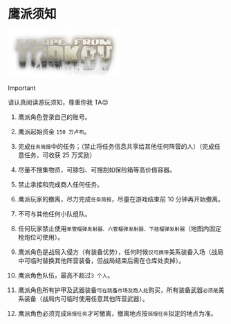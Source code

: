 # 鹰派须知
![imgs](/src/imgs/eft-logo-1.png)
> [!IMPORTANT]
> 请认真阅读游玩须知，尊重你我 TA😊

1. 鹰派角色登录自己的账号。

2. 鹰派起始资金 `150 万卢布`。

3. 完成`任务简报`中的任务；（禁止将任务信息共享给其他任何阵营的人）（完成任意任务，可收获 25 万奖励）

4. 尽量不搜集物资，可舔包、可搜刮如保险箱等高价值容器。

5. 禁止承接和完成商人任何任务。

6. 鹰派玩家的撤离，尽力完成`任务简报`，尽量在游戏结束前 10 分钟再开始撤离。

7. 不可与其他任何小队组队。

8. 任何玩家禁止使用`单管榴弹发射器、六管榴弹发射器、下挂榴弹发射器`（地图内固定枪炮位可使用）。

9. 鹰派角色是战局入侵方（有装备优势），任何时候`仅可携带`美系装备入场（战局中可临时替换其他阵营装备，但战局结束后需在仓库处卖掉）。

10. 鹰派角色队伍，最高不超过`3 个人`。

11. 鹰派角色所有护甲及武器装备`可在跳蚤市场及商人处`购买，所有装备武器`必须是`美系装备（战局内可临时使用任意其他阵营武器）。

12. 鹰派角色必须完成`简报任务`才可撤离，撤离地点按`简报任务`拟定的地点为准。
